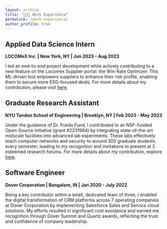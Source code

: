 ```yaml
---
layout: archive
title: "👩🏻‍💻 Work Experience"
permalink: /work-experience/
author_profile: true
---
```

## Applied Data Science Intern
**LOCOMeX Inc. | New York, NY | Jun 2023 - Aug 2023**

I led an end-to-end project development while actively contributing to a new feature on the Locomex Supplier portal: the Win-Rate Optimizer. This ML-driven tool empowers suppliers to enhance their risk profile, enabling them to secure more ESG-focused deals. For more details about my contribution, please visit [here](https://locomexgroup.com/Best-Supplier-Diversity-Program-Management/).

## Graduate Research Assistant
**NYU Tandon School of Engineering | Brooklyn, NY | Feb 2023 - May 2023**

Under the guidance of Dr. Fraida Fund, I contributed to an NSF-funded Open-Source initiative (grant #2231984) by integrating state-of-the-art midscale facilities into advanced lab experiments. These labs effectively teach computer networks and security to around 300 graduate students every semester, leading to my recognition and invitations to present at 2 esteemed research forums. For more details about my contribution, explore [here](https://teaching-on-testbeds.github.io/resources/).

## Software Engineer
**Dover Corporation | Bangalore, IN | Jan 2020 - July 2022**

Being a key contributor within a small, dedicated team of three, I enabled the digital transformation of CRM platforms across 7 operating companies at Dover Corporation by implementing Salesforce Sales and Service cloud solutions. My efforts resulted in significant cost avoidance and earned me recognition through Dover Summit and Quartz awards, reflecting the trust and confidence of company leadership.








